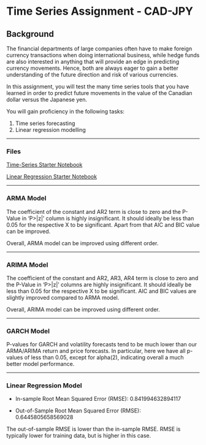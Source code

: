 # Time Series Assignment - CAD-JPY

## Background

The financial departments of large companies often have to make foreign currency transactions when doing international business, while hedge funds are also interested in anything that will provide an edge in predicting currency movements. Hence, both are always eager to gain a better understanding of the future direction and risk of various currencies. 

In this assignment, you will test the many time series tools that you have learned in order to predict future movements in the value of the Canadian dollar versus the Japanese yen.

You will gain proficiency in the following tasks:

1. Time series forecasting
2. Linear regression modelling

- - -

### Files

[Time-Series Starter Notebook](time_series_analysis.ipynb)

[Linear Regression Starter Notebook](regression_analysis.ipynb)

- - -

### ARMA Model

The coefficient of the constant and AR2 term is close to zero and the P-Value in ‘P>|z|’ column is highly insignificant. It should ideally be less than 0.05 for the respective X to be significant. Apart from that AIC and BIC value can be improved.

Overall, ARMA model can be improved using different order.

- - -

### ARIMA Model

The coefficient of the constant and AR2, AR3, AR4 term is close to zero and the P-Value in ‘P>|z|’ columns are highly insignificant. It should ideally be less than 0.05 for the respective X to be significant. AIC and BIC values are slightly improved compared to ARMA model.

Overall, ARIMA model can be improved using different order.

- - -

### GARCH Model

P-values for GARCH and volatility forecasts tend to be much lower than our ARMA/ARIMA return and price forecasts. In particular, here we have all p-values of less than 0.05, except for alpha(2), indicating overall a much better model performance.

- - -

### Linear Regression Model

- In-sample Root Mean Squared Error (RMSE): 0.841994632894117

- Out-of-Sample Root Mean Squared Error (RMSE): 0.6445805658569028

The out-of-sample RMSE is lower than the in-sample RMSE. RMSE is typically lower for training data, but is higher in this case.



